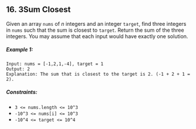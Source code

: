 ## 16. 3Sum Closest
Given an array ```nums``` of *n* integers and an integer ```target```, find three integers in ```nums``` such that the sum is closest to ```target```. Return the sum of the three integers. You may assume that each input would have exactly one solution.

##### Example 1:
```
Input: nums = [-1,2,1,-4], target = 1
Output: 2
Explanation: The sum that is closest to the target is 2. (-1 + 2 + 1 = 2).
```

##### Constraints:

* ```3 <= nums.length <= 10^3```
* ```-10^3 <= nums[i] <= 10^3```
* ```-10^4 <= target <= 10^4```